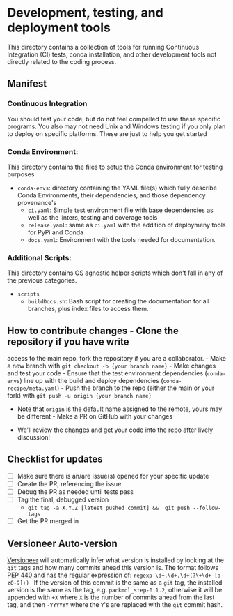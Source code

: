 # Development, testing, and deployment tools

This directory contains a collection of tools for running Continuous
Integration (CI) tests, conda installation, and other development
tools not directly related to the coding process.


## Manifest

### Continuous Integration

You should test your code, but do not feel compelled to use these
specific programs. You also may not need Unix and Windows testing if
you only plan to deploy on specific platforms. These are just to help
you get started

### Conda Environment:

This directory contains the files to setup the Conda environment for
testing purposes

* `conda-envs`: directory containing the YAML file(s) which fully
  describe Conda Environments, their dependencies, and those
  dependency provenance's
  * `ci.yaml`: Simple test environment file with base dependencies
    as well as the linters, testing and coverage tools
  * `release.yaml`: same as `ci.yaml` with the addition of deploymeny
    tools for PyPi and Conda
  * `docs.yaml`: Environment with the tools needed for documentation.
  
### Additional Scripts:

This directory contains OS agnostic helper scripts which don't fall in
any of the previous categories.

* `scripts`
  * `buildDocs.sh`: Bash script for creating the documentation for
    all branches, plus index files to access them.


## How to contribute changes - Clone the repository if you have write
access to the main repo, fork the repository if you are a
collaborator.  - Make a new branch with `git checkout -b {your branch
name}` - Make changes and test your code - Ensure that the test
environment dependencies (`conda-envs`) line up with the build and
deploy dependencies (`conda-recipe/meta.yaml`) - Push the branch to
the repo (either the main or your fork) with `git push -u origin {your
branch name}`
* Note that `origin` is the default name assigned to the remote, yours
  may be different - Make a PR on GitHub with your changes
- We'll review the changes and get your code into the repo after
  lively discussion!


## Checklist for updates
- [ ] Make sure there is an/are issue(s) opened for your specific
  update
- [ ] Create the PR, referencing the issue
- [ ] Debug the PR as needed until tests pass
- [ ] Tag the final, debugged version
  * `git tag -a X.Y.Z [latest pushed commit] &&  git push --follow-tags`
- [ ] Get the PR merged in

## Versioneer Auto-version
[Versioneer](https://github.com/warner/python-versioneer) will
automatically infer what version is installed by looking at the `git`
tags and how many commits ahead this version is. The format follows
[PEP 440](https://www.python.org/dev/peps/pep-0440/) and has the
regular expression of: ```regexp \d+.\d+.\d+(?\+\d+-[a-z0-9]+) ``` If
the version of this commit is the same as a `git` tag, the installed
version is the same as the tag, e.g. `packmol_step-0.1.2`, otherwise
it will be appended with `+X` where `X` is the number of commits ahead
from the last tag, and then `-YYYYYY` where the `Y`'s are replaced
with the `git` commit hash.

